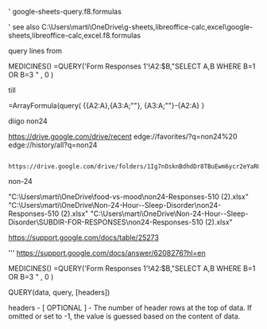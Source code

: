 ' google-sheets-query.f8.formulas


' see also C:\Users\marti\OneDrive\g-sheets,libreoffice-calc,excel\google-sheets,libreoffice-calc,excel.f8.formulas

query
lines
from

MEDICINES()
=QUERY('Form Responses 1'!$A$2:$B,"SELECT A,B WHERE B=1 OR B=3 " , 0 )

till

=ArrayFormula(query(
	{{A2:A},{A3:A;""},
		{A3:A;""}-{A2:A}
	}




diigo
non24

https://drive.google.com/drive/recent
edge://favorites/?q=non24%20
edge://history/all?q=non24

		https://drive.google.com/drive/folders/1Ig7nOsknBdhdDr8TBuEwm6ycr2eYaRQQ
non-24


"C:\Users\marti\OneDrive\food-vs-mood\non24-Responses-510 (2).xlsx"
"C:\Users\marti\OneDrive\Non-24-Hour--Sleep-Disorder\non24-Responses-510 (2).xlsx"
"C:\Users\marti\OneDrive\Non-24-Hour--Sleep-Disorder\SUBDIR-FOR-RESPONSES\non24-Responses-510 (2).xlsx"



https://support.google.com/docs/table/25273

'''   https://support.google.com/docs/answer/6208276?hl=en







MEDICINES()
=QUERY('Form Responses 1'!$A$2:$B,"SELECT A,B WHERE B=1 OR B=3 " , 0 )

QUERY(data, query, [headers])


headers - [ OPTIONAL ] - The number of header rows at the top of data. If omitted or set to -1, the value is guessed based on the content of data.
